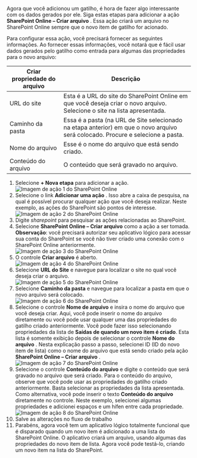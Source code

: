 Agora que você adicionou um gatilho, é hora de fazer algo interessante com os dados gerados por ele. Siga estas etapas para adicionar a ação **SharePoint Online – Criar arquivo** . Essa ação criará um arquivo no SharePoint Online sempre que o novo item de gatilho for acionado. 

Para configurar essa ação, você precisará fornecer as seguintes informações. Ao fornecer essas informações, você notará que é fácil usar dados gerados pelo gatilho como entrada para algumas das propriedades para o novo arquivo:

| Criar propriedade do arquivo | Descrição |
| --- | --- |
| URL do site |Esta é a URL do site do SharePoint Online em que você deseja criar o novo arquivo. Selecione o site na lista apresentada. |
| Caminho da pasta |Essa é a pasta (na URL de Site selecionado na etapa anterior) em que o novo arquivo será colocado. Procure e selecione a pasta. |
| Nome do arquivo |Esse é o nome do arquivo que está sendo criado. |
| Conteúdo do arquivo |O conteúdo que será gravado no arquivo. |

1. Selecione **+ Nova etapa** para adicionar a ação.  
   ![Imagem de ação 1 do SharePoint Online](./media/connectors-create-api-sharepointonline/action-1.png)  
2. Selecione o link **Adicionar uma ação** . Isso abre a caixa de pesquisa, na qual é possível procurar qualquer ação que você deseja realizar. Neste exemplo, as ações do SharePoint são pontos de interesse.    
   ![Imagem de ação 2 do SharePoint Online](./media/connectors-create-api-sharepointonline/action-2.png)    
3. Digite *sharepoint* para pesquisar as ações relacionadas ao SharePoint.
4. Selecione **SharePoint Online – Criar arquivo** como a ação a ser tomada.   **Observação**: você precisará autorizar seu aplicativo lógico para acessar sua conta do SharePoint se você não tiver criado uma conexão com o SharePoint Online anteriormente.    
   ![Imagem de ação 3 do SharePoint Online](./media/connectors-create-api-sharepointonline/action-3.png)    
5. O controle **Criar arquivo** é aberto.   
   ![Imagem de ação 4 do SharePoint Online](./media/connectors-create-api-sharepointonline/action-4.png)     
6. Selecione **URL do Site** e navegue para localizar o site no qual você deseja criar o arquivo.     
   ![Imagem de ação 5 do SharePoint Online](./media/connectors-create-api-sharepointonline/action-5.png)  
7. Selecione **Caminho da pasta** e navegue para localizar a pasta em que o novo arquivo será colocado.  
   ![Imagem de ação 6 do SharePoint Online](./media/connectors-create-api-sharepointonline/action-6.png)  
8. Selecione o controle **Nome de arquivo** e insira o nome do arquivo que você deseja criar. Aqui, você pode inserir o nome do arquivo diretamente ou você pode usar qualquer uma das propriedades do gatilho criado anteriormente. Você pode fazer isso selecionando propriedades da lista de **Saídas de quando um novo item é criado**. Esta lista é somente exibição depois de selecionar o controle **Nome do arquivo** . Nesta explicação passo a passo, selecionei ID (ID do novo item de lista) como o nome do arquivo que está sendo criado pela ação **SharePoint Online – Criar arquivo** .    
   ![Imagem de ação 7 do SharePoint Online](./media/connectors-create-api-sharepointonline/action-7.png)  
9. Selecione o controle **Conteúdo do arquivo** e digite o conteúdo que será gravado no arquivo que será criado. Para o conteúdo do arquivo, observe que você pode usar as propriedades do gatilho criado anteriormente. Basta selecionar as propriedades da lista apresentada. Como alternativa, você pode inserir o texto **Conteúdo do arquivo** diretamente no controle. Neste exemplo, selecionei algumas propriedades e adicionei espaços e um hífen entre cada propriedade.        
   ![Imagem de ação 8 do SharePoint Online](./media/connectors-create-api-sharepointonline/action-8.png)  
10. Salve as alterações no fluxo de trabalho  
11. Parabéns, agora você tem um aplicativo lógico totalmente funcional que é disparado quando um novo item é adicionado a uma lista do SharePoint Online. O aplicativo criará um arquivo, usando algumas das propriedades do novo item de lista.  Agora você pode testá-lo, criando um novo item na lista do SharePoint. 

